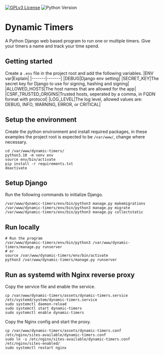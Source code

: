 [![GPLv3 License](https://img.shields.io/badge/License-GPL%20v3-yellow.svg)](https://opensource.org/licenses/)
![Python Version](https://img.shields.io/badge/python-3.10%2B-blue?logo=python&logoColor=white)

# Dynamic Timers
A Python Django web based program to run one or multiple timers. Give your timers a name and track your time spend.

## Getting started
Create a `.env` file in the project root and add the following variables.
|ENV var|Explain|
|-------|-------|
|DEBUG|Django env setting|
|SECRET_KEY|The secret key for Django to use for signing, hashing and signing|
|ALLOWED_HOSTS|The host names that are allowed for the app|
|CSRF_TRUSTED_ORIGINS|Trusted hosts, seperated by a comma, in FQDN format with protocol|
|LOG_LEVEL|The log level, allowed values are: DEBUG, INFO, WARNING, ERROR, or CRITICAL|


## Setup the environment
Create the python environment and install required packages, in these examples the project root is expected to be `/var/www/`, change where necessary.
```
cd /var/www/dynamic-timers/
python3.10 -m venv env
source env/bin/activate
pip install -r requirements.txt
deactivate
```


## Setup Django
Run the following commands to initialize Django.
```
/var/www/dynamic-timers/env/bin/python3 manage.py makemigrations
/var/www/dynamic-timers/env/bin/python3 manage.py migrate
/var/www/dynamic-timers/env/bin/python3 manage.py collectstatic
```

## Run locally
```
# Run the program
/var/www/dynamic-timers/env/bin/python3 /var/www/dynamic-timers/manage.py runserver
# or
source /var/www/dynamic-timers/env/bin/activate
python3 /var/www/dynamic-timers/manage.py runserver
```

## Run as systemd with Nginx reverse proxy
Copy the service file and enable the service.
```
cp /var/www/dynamic-timers/assets/dynamic-timers.service /etc/systemd/system/dynamic-timers.service
sudo systemctl daemon-reload
sudo systemctl start dynamic-timers
sudo systemctl enable dynamic-timers
```

Copy the Nginx config and start the proxy.
```
cp /var/www/dynamic-timers/assets/dynamic-timers.conf /etc/nginx/sites-available/dynamic-timers.conf
sudo ln -s /etc/nginx/sites-available/dynamic-timers.conf /etc/nginx/sites-enabled/
sudo systemctl restart nginx
```
